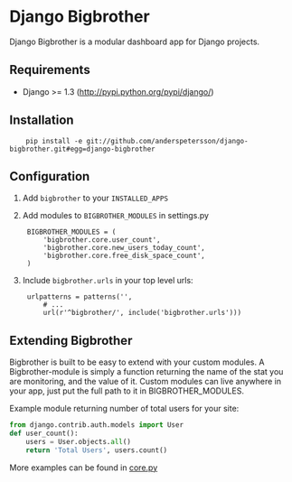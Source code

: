 # Django Bigbrother

Django Bigbrother is a modular dashboard app for Django projects.

## Requirements

* Django >= 1.3 (http://pypi.python.org/pypi/django/)

## Installation

		pip install -e git://github.com/anderspetersson/django-bigbrother.git#egg=django-bigbrother
	
## Configuration

1. Add `bigbrother` to your `INSTALLED_APPS`
2. Add modules to `BIGBROTHER_MODULES` in settings.py

		BIGBROTHER_MODULES = (
		    'bigbrother.core.user_count',
		    'bigbrother.core.new_users_today_count',
		    'bigbrother.core.free_disk_space_count',
		)

3. Include `bigbrother.urls` in your top level urls:

		urlpatterns = patterns('', 
			# ...
			url(r'^bigbrother/', include('bigbrother.urls')))
			
## Extending Bigbrother

Bigbrother is built to be easy to extend with your custom modules. A Bigbrother-module is simply a function returning the name of the stat you are monitoring, and the value of it. Custom modules can live anywhere in your app, just put the full path to it in BIGBROTHER_MODULES. 

Example module returning number of total users for your site:
		
```python
from django.contrib.auth.models import User
def user_count():
    users = User.objects.all()
    return 'Total Users', users.count()
```
		
More examples can be found in [core.py](https://github.com/anderspetersson/django-bigbrother/blob/master/bigbrother/core.py)